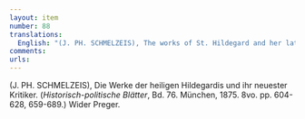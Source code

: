 ```yaml
---
layout: item
number: 88
translations:
  English: "(J. PH. SCHMELZEIS), The works of St. Hildegard and her latest critic. (Historical and Political Pages, volume 76. Munich, 1875. 8vo. pp. 604-628, 659-689.) Against Preger. [Trans. J. Bain]"
comments:
urls:
---
```


(J. PH. SCHMELZEIS), Die Werke der heiligen Hildegardis und ihr neuester Kritiker. (<em>Historisch-politische Blätter</em>, Bd. 76. München, 1875. 8vo. pp. 604-628, 659-689.) Wider Preger.
